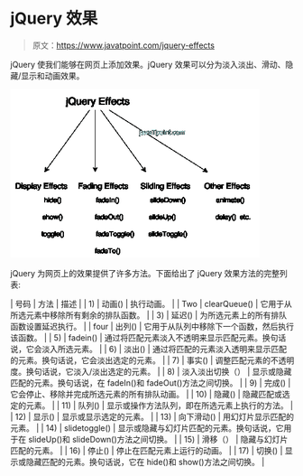 # jQuery 效果

> 原文：<https://www.javatpoint.com/jquery-effects>

jQuery 使我们能够在网页上添加效果。jQuery 效果可以分为淡入淡出、滑动、隐藏/显示和动画效果。

![jquery effects](img/7a5f52419449f2fae24c8ec8b808f809.png)

jQuery 为网页上的效果提供了许多方法。下面给出了 jQuery 效果方法的完整列表:

| 号码 | 方法 | 描述 |
| 1) | 动画() | 执行动画。 |
| Two | clearQueue() | 它用于从所选元素中移除所有剩余的排队函数。 |
| 3) | 延迟() | 为所选元素上的所有排队函数设置延迟执行。 |
| four | 出列() | 它用于从队列中移除下一个函数，然后执行该函数。 |
| 5) | fadein() | 通过将匹配元素淡入不透明来显示匹配元素。换句话说，它会淡入所选元素。 |
| 6) | 淡出() | 通过将匹配的元素淡入透明来显示匹配的元素。换句话说，它会淡出选定的元素。 |
| 7) | 事实() | 调整匹配元素的不透明度。换句话说，它淡入/淡出选定的元素。 |
| 8) | 淡入淡出切换（） | 显示或隐藏匹配的元素。换句话说，在 fadeIn()和 fadeOut()方法之间切换。 |
| 9) | 完成() | 它会停止、移除并完成所选元素的所有排队动画。 |
| 10) | 隐藏() | 隐藏匹配或选定的元素。 |
| 11) | 队列() | 显示或操作方法队列，即在所选元素上执行的方法。 |
| 12) | 显示() | 显示或显示选定的元素。 |
| 13) | 向下滑动() | 用幻灯片显示匹配的元素。 |
| 14) | slidetoggle() | 显示或隐藏与幻灯片匹配的元素。换句话说，它用于在 slideUp()和 slideDown()方法之间切换。 |
| 15) | 滑移（） | 隐藏与幻灯片匹配的元素。 |
| 16) | 停止() | 停止在匹配元素上运行的动画。 |
| 17) | 切换() | 显示或隐藏匹配的元素。换句话说，它在 hide()和 show()方法之间切换。 |